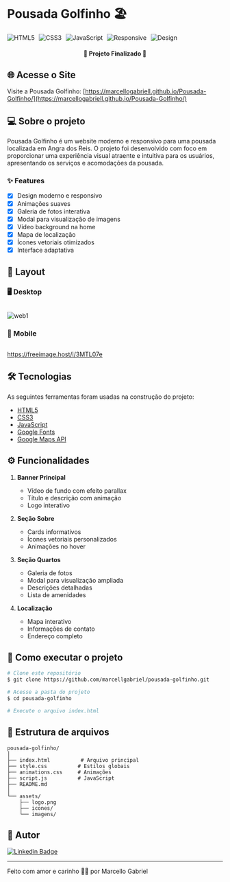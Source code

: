 # Pousada Golfinho 🏖️

<div style="display: flex; gap: 10px;">
  <img src="https://img.shields.io/badge/HTML5-E34F26?style=for-the-badge&logo=html5&logoColor=white" alt="HTML5">
  <img src="https://img.shields.io/badge/CSS3-1572B6?style=for-the-badge&logo=css3&logoColor=white" alt="CSS3">
  <img src="https://img.shields.io/badge/JavaScript-F7DF1E?style=for-the-badge&logo=javascript&logoColor=black" alt="JavaScript">
  <img src="https://img.shields.io/badge/RESPONSIVE-2ea44f?style=for-the-badge" alt="Responsive">
  <img src="https://img.shields.io/badge/DESIGN-FF4B4B?style=for-the-badge" alt="Design">
</div>

<h4 align="center"> 
    🚀 Projeto Finalizado 🚀
</h4>

## 🌐 Acesse o Site

Visite a Pousada Golfinho: [https://marcellogabriell.github.io/Pousada-Golfinho/](https://marcellogabriell.github.io/Pousada-Golfinho/)

## 💻 Sobre o projeto

Pousada Golfinho é um website moderno e responsivo para uma pousada localizada em Angra dos Reis. O projeto foi desenvolvido com foco em proporcionar uma experiência visual atraente e intuitiva para os usuários, apresentando os serviços e acomodações da pousada.

### ✨ Features

- [x] Design moderno e responsivo
- [x] Animações suaves
- [x] Galeria de fotos interativa
- [x] Modal para visualização de imagens
- [x] Vídeo background na home
- [x] Mapa de localização
- [x] Ícones vetoriais otimizados
- [x] Interface adaptativa

## 🎨 Layout

### 🖥️ Desktop

<p align="center" style="display: flex; align-items: flex-start; justify-content: center; flex-wrap: wrap; gap: 20px;">

![web1](https://github.com/user-attachments/assets/2e49e619-cc71-49a2-bfeb-5c9c787a259b)


### 📱 Mobile

<p align="center" style="display: flex; align-items: flex-start; justify-content: center; gap: 20px;">

https://freeimage.host/i/3MTL07e

## 🛠 Tecnologias

As seguintes ferramentas foram usadas na construção do projeto:

- [HTML5](https://developer.mozilla.org/pt-BR/docs/Web/HTML)
- [CSS3](https://developer.mozilla.org/pt-BR/docs/Web/CSS)
- [JavaScript](https://developer.mozilla.org/pt-BR/docs/Web/JavaScript)
- [Google Fonts](https://fonts.google.com/)
- [Google Maps API](https://developers.google.com/maps)

## ⚙️ Funcionalidades

1. **Banner Principal**
   * Vídeo de fundo com efeito parallax
   * Título e descrição com animação
   * Logo interativo

2. **Seção Sobre**
   * Cards informativos
   * Ícones vetoriais personalizados
   * Animações no hover

3. **Seção Quartos**
   * Galeria de fotos
   * Modal para visualização ampliada
   * Descrições detalhadas
   * Lista de amenidades

4. **Localização**
   * Mapa interativo
   * Informações de contato
   * Endereço completo

## 🚀 Como executar o projeto

```bash
# Clone este repositório
$ git clone https://github.com/marcellgabriel/pousada-golfinho.git

# Acesse a pasta do projeto
$ cd pousada-golfinho

# Execute o arquivo index.html
```

## 📂 Estrutura de arquivos

```
pousada-golfinho/
│
├── index.html          # Arquivo principal
├── style.css          # Estilos globais
├── animations.css     # Animações
├── script.js          # JavaScript
├── README.md         
│
└── assets/
    ├── logo.png
    ├── icones/
    └── imagens/
```

## 🦸 Autor

[![Linkedin Badge](https://img.shields.io/badge/-Marcello-blue?style=flat-square&logo=Linkedin&logoColor=white&link=https://www.linkedin.com/in/marcello-gabriel-developer/)](https://www.linkedin.com/in/marcello-gabriell/) 

---

Feito com amor e carinho 💙🐬 por Marcello Gabriel
